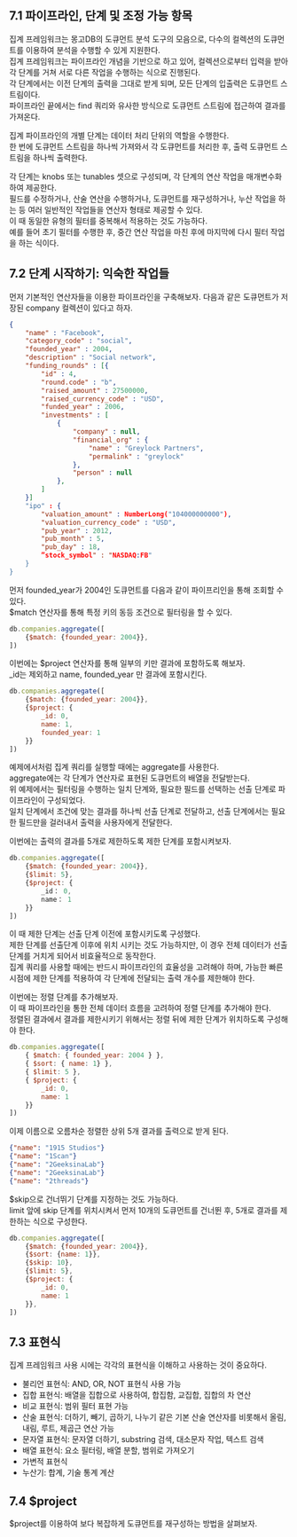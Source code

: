 ## 7.1 파이프라인, 단계 및 조정 가능 항목

집계 프레임워크는 몽고DB의 도큐먼트 분석 도구의 모음으로, 다수의 컬렉션의 도큐먼트를 이용하여 분석을 수행할 수 있게 지원한다.  
집계 프레임워크는 파이프라인 개념을 기반으로 하고 있어, 컬렉션으로부터 입력을 받아 각 단계를 거쳐 서로 다른 작업을 수행하는 식으로 진행된다.  
각 단계에서는 이전 단계의 출력을 그대로 받게 되며, 모든 단계의 입출력은 도큐먼트 스트림이다.  
파이프라인 끝에서는 find 쿼리와 유사한 방식으로 도큐먼트 스트림에 접근하여 결과를 가져온다.

집계 파이프라인의 개별 단계는 데이터 처리 단위의 역할을 수행한다.  
한 번에 도큐먼트 스트림을 하나씩 가져와서 각 도큐먼트를 처리한 후, 출력 도큐먼트 스트림을 하나씩 출력한다.  

각 단계는 knobs 또는 tunables 셋으로 구성되며, 각 단계의 연산 작업을 매개변수화 하여 제공한다.  
필드를 수정하거나, 산술 연산을 수행하거나, 도큐먼트를 재구성하거나, 누산 작업을 하는 등 여러 일반적인 작업들을 연산자 형태로 제공할 수 있다.  
이 때 동일한 유형의 필터를 중복해서 적용하는 것도 가능하다.  
예를 들어 초기 필터를 수행한 후, 중간 연산 작업을 마친 후에 마지막에 다시 필터 작업을 하는 식이다.

## 7.2 단계 시작하기: 익숙한 작업들

먼저 기본적인 연산자들을 이용한 파이프라인을 구축해보자.
다음과 같은 도큐먼트가 저장된 company 컬렉션이 있다고 하자.

```json
{
    "name" : "Facebook",
    "category_code" : "social",
    "founded_year" : 2004,
    "description" : "Social network",
    "funding_rounds" : [{
        "id" : 4,
        "round.code" : "b",
        "raised_amount" : 27500000,
        "raised_currency_code" : "USD",
        "funded_year" : 2006,
        "investments" : [
            {
                "company" : null,
                "financial_org" : {
                    "name" : "Greylock Partners",
                    "permalink" : "greylock"
                },
                "person" : null
            },
        ]
    }]
    "ipo" : {
        "valuation_amount" : NumberLong("104000000000"),
        "valuation_currency_code" : "USD",
        "pub_year" : 2012,
        "pub_month" : 5,
        "pub_day" : 18,
        ”stock_symbol" : "NASDAQ:FB"
    }
}
```

먼저 founded_year가 2004인 도큐먼트를 다음과 같이 파이프리인을 통해 조회할 수 있다.  
$match 연산자를 통해 특정 키의 동등 조건으로 필터링을 할 수 있다.

```js
db.companies.aggregate([
    {$match: {founded_year: 2004}},
])
```

이번에는 $project 연산자를 통해 일부의 키만 결과에 포함하도록 해보자.  
_id는 제외하고 name, founded_year 만 결과에 포함시킨다.

```js
db.companies.aggregate([
    {$match: {founded_year: 2004}},
    {$project: {
        _id: 0,
        name: 1,
        founded_year: 1
    }}
])
```

예제에서처럼 집계 쿼리를 실행할 때에는 aggregate를 사용한다.  
aggregate에는 각 단계가 연산자로 표현된 도큐먼트의 배열을 전달받는다.  
위 예제에서는 필터링을 수행하는 일치 단계와, 필요한 필드를 선택하는 선출 단계로 파이프라인이 구성되었다.  
일치 단계에서 조건에 맞는 결과를 하나씩 선출 단계로 전달하고, 선출 단계에서는 필요한 필드만을 걸러내서 출력을 사용자에게 전달한다.

이번에는 출력의 결과를 5개로 제한하도록 제한 단계를 포함시켜보자.  

```js
db.companies.aggregate([
    {$match: {founded_year: 2004}},
    {$limit: 5},
    {$project: {
        _id： 0,
        name： 1
    }}
])
```

이 때 제한 단계는 선출 단계 이전에 포함시키도록 구성했다.  
제한 단계를 선출단계 이후에 위치 시키는 것도 가능하지만, 이 경우 전체 데이터가 선출 단계를 거치게 되어서 비효율적으로 동작한다.  
집계 쿼리를 사용할 때에는 반드시 파이프라인의 효율성을 고려해야 하며, 가능한 빠른 시점에 제한 단계를 적용하여 각 단계에 전달되는 출력 개수를 제한해야 한다.

이번에는 정렬 단계를 추가해보자.  
이 때 파이프라인을 통한 전체 데이터 흐름을 고려하여 정렬 단계를 추가해야 한다.  
정렬된 결과에서 결과를 제한시키기 위해서는 정렬 뒤에 제한 단계가 위치하도록 구성해야 한다.

```js
db.companies.aggregate([
    { $match: { founded_year: 2004 } },
    { $sort: { name: 1} },
    { $limit: 5 },
    { $project: {
        _id: 0,
        name: 1
    }}
])
```

이제 이름으로 오름차순 정렬한 상위 5개 결과를 출력으로 받게 된다.

```json
{"name": "1915 Studios"}
{"name": "1Scan"}
{"name": "2GeeksinaLab"}
{"name": "2GeeksinaLab"}
{"name": "2threads"}
```

$skip으로 건너뛰기 단계를 지정하는 것도 가능하다.  
limit 앞에 skip 단계를 위치시켜서 먼저 10개의 도큐먼트를 건너뛴 후, 5개로 결과를 제한하는 식으로 구성한다.

```js
db.companies.aggregate([
    {$match: {founded_year: 2004}},
    {$sort: {name: 1}},
    {$skip: 10},
    {$limit: 5},
    {$project: {
        _id: 0,
        name: 1
    }},
])
```

## 7.3 표현식

집계 프레임워크 사용 시에는 각각의 표현식을 이해하고 사용하는 것이 중요하다.

- 불리언 표현식: AND, OR, NOT 표현식 사용 가능
- 집합 표현식: 배열을 집합으로 사용하여, 합집함, 교집합, 집합의 차 연산
- 비교 표현식: 범위 필터 표현 가능
- 산술 표현식: 더하기, 빼기, 곱하기, 나누기 같은 기본 산술 연산자를 비롯해서 올림, 내림, 루트, 제곱근 연산 가능
- 문자열 표현식: 문자열 더하기, substring 검색, 대소문자 작업, 텍스트 검색
- 배열 표현식: 요소 필터링, 배열 분할, 범위로 가져오기
- 가변적 표현식
- 누산기: 합계, 기술 통계 계산

## 7.4 $project

$project를 이용하여 보다 복잡하게 도큐먼트를 재구성하는 방법을 살펴보자.






